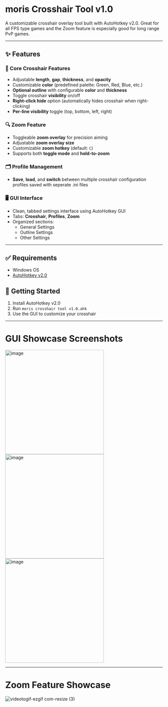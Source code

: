 # moris Crosshair Tool v1.0
A customizable crosshair overlay tool built with AutoHotkey v2.0. 
Great for all FPS type games and the Zoom feature is especially good for long range PvP games.

---

## ✨ Features

### 🔹 Core Crosshair Features
- Adjustable **length**, **gap**, **thickness**, and **opacity**
- Customizable **color** (predefined palette: Green, Red, Blue, etc.)
- **Optional outline** with configurable **color** and **thickness**
- Toggle crosshair **visibility** on/off
- **Right-click hide** option (automatically hides crosshair when right-clicking)
- **Per-line visibility** toggle (top, bottom, left, right)

### 🔍 Zoom Feature
- Toggleable **zoom overlay** for precision aiming
- Adjustable **zoom overlay size**
- Customizable **zoom hotkey** (default: `C`)
- Supports both **toggle mode** and **hold-to-zoom**

### 🗂️ Profile Management
- **Save**, **load**, and **switch** between multiple crosshair configuration profiles saved with seperate .ini files

### 🖥️ GUI Interface
- Clean, tabbed settings interface using AutoHotkey GUI
- Tabs: **Crosshair**, **Profiles**, **Zoom**
- Organized sections:
  - General Settings
  - Outline Settings
  - Other Settings

---

## ✅ Requirements
- Windows OS
- [AutoHotkey v2.0](https://www.autohotkey.com/download/)

## 🚀 Getting Started
1. Install AutoHotkey v2.0
2. Run `moris crosshair tool v1.0.ahk`
3. Use the GUI to customize your crosshair

---

# GUI Showcase Screenshots
<img width="315" height="333" alt="image" src="https://github.com/user-attachments/assets/5acd1edc-ac59-4706-9b01-6706cf173337" />
<img width="315" height="333" alt="image" src="https://github.com/user-attachments/assets/bd2e1e90-226b-4379-bb7c-de5308e663f0" />
<img width="315" height="333" alt="image" src="https://github.com/user-attachments/assets/d4a2d708-0ca0-400f-a310-499e931aae48" />

---

# Zoom Feature Showcase
![videotogif-ezgif com-resize (3)](https://github.com/user-attachments/assets/e64270a2-4f90-4a64-85ef-f42c93e255c9)
